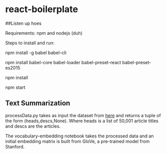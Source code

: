 # react-boilerplate

##Listen up hoes

Requirements: 
npm and nodejs (duh)

Steps to install and run: 

npm install -g babel babel-cli

npm install babel-core babel-loader babel-preset-react babel-preset-es2015

npm install 

npm start



## Text Summarization

processData.py takes as input the dataset from [here](http://research.signalmedia.co/newsir16/signal-dataset.html "The Signal Media One-Million News Articles Dataset") and returns a tuple of the form (heads,descs,None). Where heads is a list of 50,001 article titles and descs are the articles.

The vocabulary-embedding notebook takes the processed data and an initial embedding matrix is built from GloVe, a pre-trained model from Stanford.
